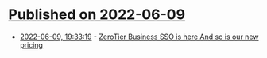 # [Published on 2022-06-09](index.md)

* [2022-06-09, 19:33:19](https://news.ycombinator.com/item?id=31685741) - [ZeroTier Business SSO is here And so is our new pricing](https://www.zerotier.com/2022/06/09/zerotier-business-sso-is-here-and-so-is-our-new-pricing/)
